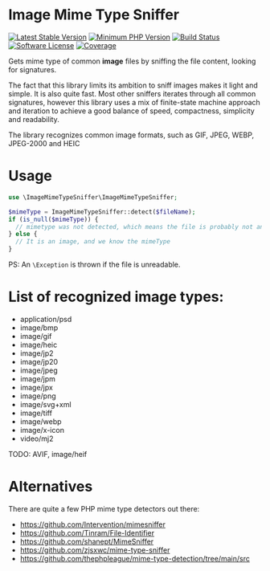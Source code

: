 # Image Mime Type Sniffer

[![Latest Stable Version](https://img.shields.io/packagist/v/rosell-dk/image-mime-type-sniffer.svg)](https://packagist.org/packages/rosell-dk/image-mime-type-sniffer)
[![Minimum PHP Version](https://img.shields.io/packagist/php-v/rosell-dk/image-mime-type-sniffer)](https://php.net)
[![Build Status](https://github.com/rosell-dk/image-mime-type-sniffer/actions/workflows/php.yml/badge.svg)](https://github.com/rosell-dk/image-mime-type-sniffer/actions/workflows/php.yml)
[![Software License](https://img.shields.io/badge/license-MIT-brightgreen.svg)](https://github.com/rosell-dk/image-mime-type-sniffer/blob/master/LICENSE)
[![Coverage](https://img.shields.io/endpoint?url=https://little-b.it/image-mime-type-sniffer/code-coverage/coverage-badge.json)](http://little-b.it/image-mime-type-sniffer/code-coverage/coverage/index.html)


Gets mime type of common **image** files by sniffing the file content, looking for signatures.

The fact that this library limits its ambition to sniff images makes it light and simple. It is also quite fast. Most other sniffers iterates through all common signatures, however this library uses a mix of finite-state machine approach and iteration to achieve a good balance of speed, compactness, simplicity and readability.

The library recognizes common image formats, such as GIF, JPEG, WEBP, JPEG-2000 and HEIC

# Usage

```php
use \ImageMimeTypeSniffer\ImageMimeTypeSniffer;

$mimeType = ImageMimeTypeSniffer::detect($fileName);  
if (is_null($mimeType)) {
  // mimetype was not detected, which means the file is probably not an image (unless it is a rare type)
} else {
  // It is an image, and we know the mimeType
}
```

PS: An `\Exception` is thrown if the file is unreadable.

# List of recognized image types:

- application/psd
- image/bmp
- image/gif
- image/heic
- image/jp2
- image/jp20
- image/jpeg
- image/jpm
- image/jpx
- image/png
- image/svg+xml
- image/tiff
- image/webp
- image/x-icon
- video/mj2

TODO: AVIF, image/heif


# Alternatives

There are quite a few PHP mime type detectors out there:

- https://github.com/Intervention/mimesniffer
- https://github.com/Tinram/File-Identifier
- https://github.com/shanept/MimeSniffer
- https://github.com/zjsxwc/mime-type-sniffer
- https://github.com/thephpleague/mime-type-detection/tree/main/src
